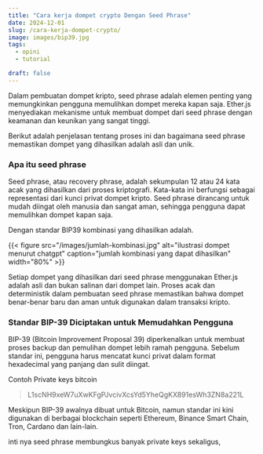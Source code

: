 ```yaml
---
title: "Cara kerja dompet crypto Dengan Seed Phrase"
date: 2024-12-01
slug: /cara-kerja-dompet-crypto/
image: images/bip39.jpg
tags:
  - opini
  - tutorial

draft: false
---
```


Dalam pembuatan dompet kripto, seed phrase adalah elemen penting yang memungkinkan pengguna memulihkan dompet mereka kapan saja. Ether.js menyediakan mekanisme untuk membuat dompet dari seed phrase dengan keamanan dan keunikan yang sangat tinggi.

Berikut adalah penjelasan tentang proses ini dan bagaimana seed phrase memastikan dompet yang dihasilkan adalah asli dan unik.

### Apa itu seed phrase

Seed phrase, atau recovery phrase, adalah sekumpulan 12 atau 24 kata acak yang dihasilkan dari proses kriptografi. Kata-kata ini berfungsi sebagai representasi dari kunci privat dompet kripto. Seed phrase dirancang untuk mudah diingat oleh manusia dan sangat aman, sehingga pengguna dapat memulihkan dompet kapan saja.

Dengan standar BIP39 kombinasi yang dihasilkan adalah.

{{< figure src="/images/jumlah-kombinasi.jpg" alt="ilustrasi dompet menurut chatgpt" caption="jumlah kombinasi yang dapat dihasilkan" width="80%" >}}

Setiap dompet yang dihasilkan dari seed phrase menggunakan Ether.js adalah asli dan bukan salinan dari dompet lain. Proses acak dan deterministik dalam pembuatan seed phrase memastikan bahwa dompet benar-benar baru dan aman untuk digunakan dalam transaksi kripto.

### Standar BIP-39 Diciptakan untuk Memudahkan Pengguna

BIP-39 (Bitcoin Improvement Proposal 39) diperkenalkan untuk membuat proses backup dan pemulihan dompet lebih ramah pengguna. Sebelum standar ini, pengguna harus mencatat kunci privat dalam format hexadecimal yang panjang dan sulit diingat.

Contoh Private keys bitcoin

> L1scNH9xeW7uXwKFgPJvcivXcsYd5YheQgKX891esWh3ZN8a221L

Meskipun BIP-39 awalnya dibuat untuk Bitcoin, namun standar ini kini digunakan di berbagai blockchain seperti Ethereum, Binance Smart Chain, Tron, Cardano dan lain-lain.

inti nya seed phrase membungkus banyak private keys sekaligus,
